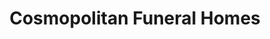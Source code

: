 ---
title: "Cosmopolitan Funeral Homes"
url: /bogo/cosmopolitan-funeral-homes/
shop: Bestattungen
---